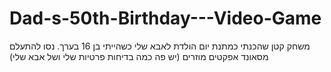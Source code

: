 # Dad-s-50th-Birthday---Video-Game
משחק קטן שהכנתי כמתנת יום הולדת לאבא שלי כשהייתי בן 16 בערך. נסו להתעלם מסאונד אפקטים מוזרים (יש פה כמה בדיחות פרטיות שלי ושל אבא שלי)
